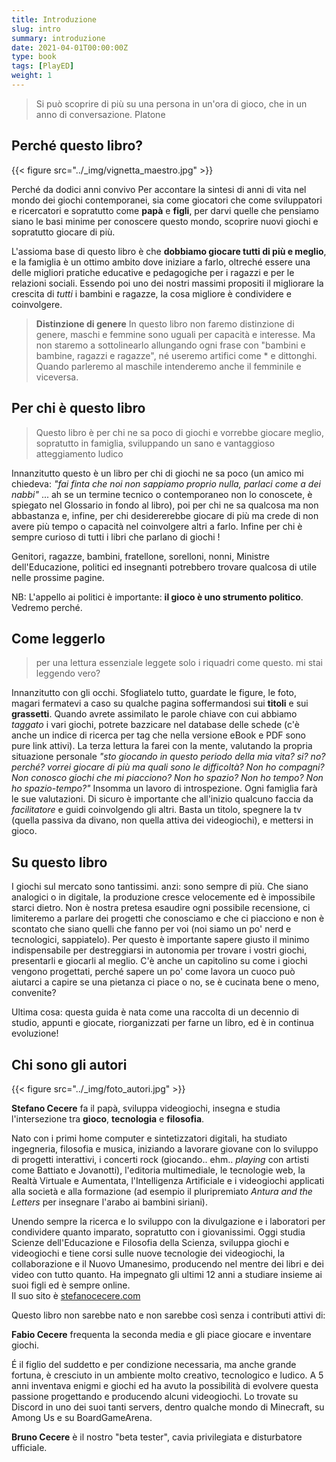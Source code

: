 ```yaml
---
title: Introduzione
slug: intro
summary: introduzione
date: 2021-04-01T00:00:00Z
type: book
tags: [PlayED]
weight: 1
---
```

> Si può scoprire di più su una persona in un'ora di gioco, che in un anno di conversazione.
> Platone

## Perché questo libro?
{{< figure src="../_img/vignetta_maestro.jpg" >}}

Perché da dodici anni convivo 
Per accontare la sintesi di anni di vita nel mondo dei giochi contemporanei, sia come giocatori che come sviluppatori e ricercatori e sopratutto come **papà** e **figli**, per darvi quelle che pensiamo siano le basi minime per conoscere questo mondo, scoprire nuovi giochi e sopratutto giocare di più.

L'assioma base di questo libro è che **dobbiamo giocare tutti di più e meglio**, e la famiglia è un ottimo ambito dove iniziare a farlo, oltreché essere una delle migliori pratiche educative e pedagogiche per i ragazzi e per le relazioni sociali. Essendo poi uno dei nostri massimi propositi il migliorare la crescita di *tutti* i bambini e ragazze, la cosa migliore è condividere e coinvolgere.

> **Distinzione di genere**
> In questo libro non faremo distinzione di genere, maschi e femmine sono uguali per capacità e interesse. Ma non staremo a sottolinearlo allungando ogni frase con "bambini e bambine, ragazzi e ragazze", né useremo artifici come \* e dittonghi. Quando parleremo al maschile intenderemo anche il femminile e viceversa.

## Per chi è questo libro
> Questo libro è per chi ne sa poco di giochi e vorrebbe giocare meglio, sopratutto in famiglia, sviluppando un sano e vantaggioso atteggiamento ludico

Innanzitutto questo è un libro per chi di giochi ne sa poco (un amico mi chiedeva: *"fai finta che noi non sappiamo proprio nulla, parlaci come a dei nabbi"* ... ah se un termine tecnico o contemporaneo non lo conoscete, è spiegato nel Glossario in fondo al libro), poi per chi ne sa qualcosa ma non abbastanza e, infine, per chi desidererebbe giocare di più ma crede di non avere più tempo o capacità nel coinvolgere altri a farlo. Infine per chi è sempre curioso di tutti i libri che parlano di giochi !

Genitori, ragazze, bambini, fratellone, sorelloni, nonni, Ministre dell'Educazione, politici ed insegnanti potrebbero trovare qualcosa di utile nelle prossime pagine.

NB: L'appello ai politici è importante: **il gioco è uno strumento politico**. Vedremo perché.

## Come leggerlo
> per una lettura essenziale leggete solo i riquadri come questo. mi stai leggendo vero?

Innanzitutto con gli occhi. Sfogliatelo tutto, guardate le figure, le foto, magari fermatevi a caso su qualche pagina soffermandosi sui **titoli** e sui **grassetti**.
Quando avrete assimilato le parole chiave con cui abbiamo *taggato* i vari giochi, potrete bazzicare nel database delle schede (c'è anche un indice di ricerca per tag che nella versione eBook e PDF sono pure link attivi).
La terza lettura la farei con la mente, valutando la propria situazione personale *"sto giocando in questo periodo della mia vita? si? no? perché? vorrei giocare di più ma quali sono le difficoltà? Non ho compagni? Non conosco giochi che mi piacciono? Non ho spazio? Non ho tempo? Non ho spazio-tempo?"*
Insomma un lavoro di introspezione. Ogni famiglia farà le sue valutazioni.
Di sicuro è importante che all'inizio qualcuno faccia da *facilitatore* e guidi coinvolgendo gli altri. Basta un titolo, spegnere la tv (quella passiva da divano, non quella attiva dei videogiochi), e mettersi in gioco.

## Su questo libro
I giochi sul mercato sono tantissimi. anzi: sono sempre di più. Che siano analogici o in digitale, la produzione cresce velocemente ed è impossibile starci dietro. Non è nostra pretesa esaudire ogni possibile recensione, ci limiteremo a parlare dei progetti che conosciamo e che ci piacciono e non è scontato che siano quelli che fanno per voi (noi siamo un po' nerd e tecnologici, sappiatelo).
Per questo è importante sapere giusto il minimo indispensabile per destreggiarsi in autonomia per trovare i vostri giochi, presentarli e giocarli al meglio. C'è anche un capitolino su come i giochi vengono progettati, perché sapere un po' come lavora un cuoco può aiutarci a capire se una pietanza ci piace o no, se è cucinata bene o meno, convenite?

Ultima cosa: questa guida è nata come una raccolta di un decennio di studio, appunti e giocate, riorganizzati per farne un libro, ed è in continua evoluzione!

## Chi sono gli autori
{{< figure src="../_img/foto_autori.jpg" >}}

**Stefano Cecere** fa il papà, sviluppa videogiochi, insegna e studia l'intersezione tra **gioco**, **tecnologia** e **filosofia**.

Nato con i primi home computer e sintetizzatori digitali, ha studiato ingegneria, filosofia e musica, iniziando a lavorare giovane con lo sviluppo di progetti interattivi, i concerti rock (giocando.. ehm.. *playing* con artisti come Battiato e Jovanotti), l'editoria multimediale, le tecnologie web, la Realtà Virtuale e Aumentata, l'Intelligenza Artificiale e i videogiochi applicati alla società e alla formazione (ad esempio il pluripremiato *Antura and the Letters* per insegnare l'arabo ai bambini siriani).

Unendo sempre la ricerca e lo sviluppo con la divulgazione e i laboratori per condividere quanto imparato, sopratutto con i giovanissimi. Oggi studia Scienze dell'Educazione e Filosofia della Scienza, sviluppa giochi e videogiochi e tiene corsi sulle nuove tecnologie dei videogiochi, la collaborazione e il Nuovo Umanesimo, producendo nel mentre dei libri e dei video con tutto quanto. Ha impegnato gli ultimi 12 anni a studiare insieme ai suoi figli ed è sempre online.  
Il suo sito è [stefanocecere.com](https://stefanocecere.com)

Questo libro non sarebbe nato e non sarebbe così senza i contributi attivi di:

**Fabio Cecere** frequenta la seconda media e gli piace giocare e inventare giochi.

É il figlio del suddetto e per condizione necessaria, ma anche grande fortuna, è cresciuto in un ambiente molto creativo, tecnologico e ludico. A 5 anni inventava enigmi e giochi ed ha avuto la possibilità di evolvere questa passione progettando e producendo alcuni videogiochi. Lo trovate su Discord in uno dei suoi tanti servers, dentro qualche mondo di Minecraft, su Among Us e su BoardGameArena.

**Bruno Cecere** è il nostro "beta tester", cavia privilegiata e disturbatore ufficiale.
